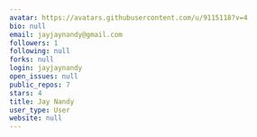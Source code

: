 ```yaml
---
avatar: https://avatars.githubusercontent.com/u/9115118?v=4
bio: null
email: jayjaynandy@gmail.com
followers: 1
following: null
forks: null
login: jayjaynandy
open_issues: null
public_repos: 7
stars: 4
title: Jay Nandy
user_type: User
website: null
---
```

